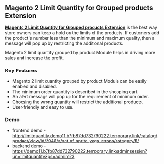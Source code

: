 <body>
	<main>
		<div class="content-wrapper">
			<div class="content-inner">
				<h2>Magento 2 Limit Quantity for Grouped products Extension</h2>
				<p><strong><a href="https://www.mageants.com/limit-quantity-for-grouped-products-for-magento-2.html">Magento 2 Limit Quantity for Grouped products Extension</a></strong> is the best way store owners can keep a hold on the limits of the products. If customers add the product's number less than the minimum and maximum quality, then a message will pop up by restricting the additional products.</p>
				<p>Magento 2 limit quantity grouped by product Module helps in driving more sales and increase the profit.</p>
				<div class="features-wrapper">
					<h3>Key Features</h3>
					<ul>
						<li>Magento 2 limit quantity grouped by product Module can be easily enabled and disabled.</li>
						<li>The minimum order quantity is described in the shopping cart.</li>
						<li>An alert message will pop up for the requirement of minimum order.</li>
						<li>Choosing the wrong quantity will restrict the additional products.</li>
						<li>User-friendly and easy to use.</li>
					</ul>
				</div>
				<div class="more-features">
					<h3>Demo</h3>
					<ul>
						<li>frontend demo - <a href="http://limitquantity.demo11.b7fb87dd732790222.temporary.link/catalog/product/view/id/2046/s/set-of-sprite-yoga-straps/category/5/">http://limitquantity.demo11.b7fb87dd732790222.temporary.link/catalog/product/view/id/2046/s/set-of-sprite-yoga-straps/category/5/</a></li>
						<li>backend demo - <a href="https://demo11.b7fb87dd732790222.temporary.link/adminsession?un=limitquantity&ps=admin123">https://demo11.b7fb87dd732790222.temporary.link/adminsession?un=limitquantity&ps=admin123</a></li>
					</ul>
				</div>
			</div>
		</div>
	</main>
</body>
